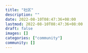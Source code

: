 ```yaml
---
title: "社区"
description: ""
date: 2022-08-10T08:47:36+08:00
lastmod: 2022-08-10T08:47:36+08:00
draft: false
images: []
categories: ["community"]
community: []
---
```

